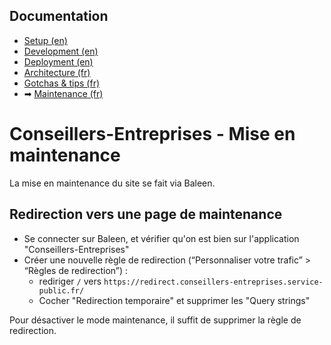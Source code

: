 ## Documentation

* [Setup (en)](01-setup.md)
* [Development (en)](02-development.md)
* [Deployment (en)](03-deployment.md)
* [Architecture (fr)](04-architecture.md)
* [Gotchas & tips (fr)](05-gotchas.md)
* ➡ [Maintenance (fr)](06-maintenance.md)

# Conseillers-Entreprises - Mise en maintenance

La mise en maintenance du site se fait via Baleen.

## Redirection vers une page de maintenance

- Se connecter sur Baleen, et vérifier qu'on est bien sur l'application "Conseillers-Entreprises"
- Créer une nouvelle règle de redirection (“Personnaliser votre trafic” > “Règles de redirection”) : 
  - rediriger `/` vers `https://redirect.conseillers-entreprises.service-public.fr/ `
  - Cocher "Redirection temporaire" et supprimer les "Query strings"

Pour désactiver le mode maintenance, il suffit de supprimer la règle de redirection.